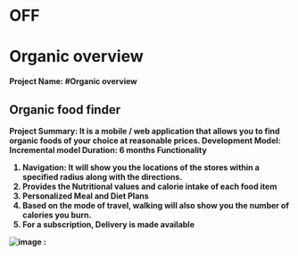 # OFF

# Organic overview
<b> Project Name:
#Organic overview
##  Organic food finder
Project Summary: It is a mobile / web application that allows you to find organic foods of your choice at reasonable prices. 
Development Model: Incremental model 
Duration: 6 months 
Functionality 
1.	Navigation: It will show you the locations of the stores within a specified radius along with the directions.
2.	Provides the Nutritional values and calorie intake of each food item
3.	Personalized Meal and Diet Plans
4.	Based on the mode of travel, walking will also show you the number of calories you burn. 
5.	For a subscription, Delivery is made available


![image](https://github.com/user-attachments/assets/b21f009c-711f-49dd-9ddc-8ee813b172e1)
:</b>
